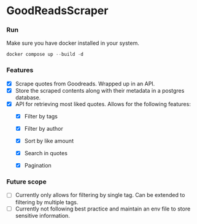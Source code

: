 # GoodReadsScraper

### Run

Make sure you have docker installed in your system.

```python
docker compose up --build -d
```

### Features

- [x] Scrape quotes from Goodreads. Wrapped up in an API.
- [x] Store the scraped contents along with their metadata in a postgres database.
- [x] API for retrieving most liked quotes. Allows for the following features:
  - [x] Filter by tags
  - [x] Filter by author 
  - [x] Sort by like amount
  - [x] Search in quotes
  - [x] Pagination


### Future scope

- [ ] Currently only allows for filtering by single tag. Can be extended to filtering by multiple tags.
- [ ] Currently not following best practice and maintain an env file to store sensitive information.